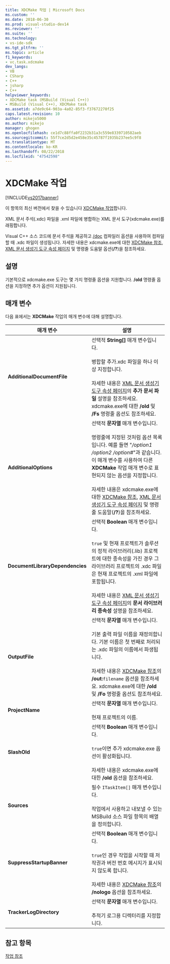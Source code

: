 ```yaml
---
title: XDCMake 작업 | Microsoft Docs
ms.custom: ''
ms.date: 2018-06-30
ms.prod: visual-studio-dev14
ms.reviewer: ''
ms.suite: ''
ms.technology:
- vs-ide-sdk
ms.tgt_pltfrm: ''
ms.topic: article
f1_keywords:
- vc.task.xdcmake
dev_langs:
- VB
- CSharp
- C++
- jsharp
- C++
helpviewer_keywords:
- XDCMake task (MSBuild (Visual C++))
- MSBuild (Visual C++), XDCMake task
ms.assetid: a7de9c64-903a-4a02-85f3-f37672270f25
caps.latest.revision: 10
author: mikejo5000
ms.author: mikejo
manager: ghogen
ms.openlocfilehash: ce1d7c88ffa0f2232b31a3c559e8339710582aeb
ms.sourcegitcommit: 55f7ce2d5d2e458e35c45787f1935b237ee5c9f8
ms.translationtype: MT
ms.contentlocale: ko-KR
ms.lasthandoff: 08/22/2018
ms.locfileid: "47542598"
---
```

# <a name="xdcmake-task"></a>XDCMake 작업
[!INCLUDE[vs2017banner](../includes/vs2017banner.md)]

이 항목의 최신 버전에서 찾을 수 있습니다 [XDCMake 작업](https://docs.microsoft.com/visualstudio/msbuild/xdcmake-task)합니다.  
  
  
XML 문서 주석(.xdc) 파일을 .xml 파일에 병합하는 XML 문서 도구(xdcmake.exe)를 래핑합니다.  
  
 Visual C++ 소스 코드에 문서 주석을 제공하고 [/doc](http://msdn.microsoft.com/library/b54f7e2c-f28f-4f46-9ed6-0db09be2cc63) 컴파일러 옵션을 사용하여 컴파일할 때 .xdc 파일이 생성됩니다. 자세한 내용은 xdcmake.exe에 대한 [XDCMake 참조](http://msdn.microsoft.com/library/14e65747-d000-4343-854b-8393bf01cbac), [XML 문서 생성기 도구 속성 페이지](http://msdn.microsoft.com/library/645912b5-197a-4c36-ba58-64df09444ca0) 및 명령줄 도움말 옵션(**/?**)을 참조하세요.  
  
## <a name="remarks"></a>설명  
 기본적으로 xdcmake.exe 도구는 몇 가지 명령줄 옵션을 지원합니다. **/old** 명령줄 옵션을 지정하면 추가 옵션이 지원됩니다.  
  
## <a name="parameters"></a>매개 변수  
 다음 표에서는 **XDCMake** 작업의 매개 변수에 대해 설명합니다.  
  
|매개 변수|설명|  
|---------------|-----------------|  
|**AdditionalDocumentFile**|선택적 **String[]** 매개 변수입니다.<br /><br /> 병합할 추가.xdc 파일을 하나 이상 지정합니다.<br /><br /> 자세한 내용은 [XML 문서 생성기 도구 속성 페이지](http://msdn.microsoft.com/library/645912b5-197a-4c36-ba58-64df09444ca0)의 **추가 문서 파일** 설명을 참조하세요. xdcmake.exe에 대한 **/old** 및 **/Fs** 명령줄 옵션도 참조하세요.|  
|**AdditionalOptions**|선택적 **문자열** 매개 변수입니다.<br /><br /> 명령줄에 지정된 것처럼 옵션 목록입니다. 예를 들면 "*/option1 /option2 /option#*"과 같습니다. 이 매개 변수를 사용하여 다른 **XDCMake** 작업 매개 변수로 표현되지 않는 옵션을 지정합니다.<br /><br /> 자세한 내용은 xdcmake.exe에 대한 [XDCMake 참조](http://msdn.microsoft.com/library/14e65747-d000-4343-854b-8393bf01cbac), [XML 문서 생성기 도구 속성 페이지](http://msdn.microsoft.com/library/645912b5-197a-4c36-ba58-64df09444ca0) 및 명령줄 도움말(**/?**)을 참조하세요.|  
|**DocumentLibraryDependencies**|선택적 **Boolean** 매개 변수입니다.<br /><br /> `true` 및 현재 프로젝트가 솔루션의 정적 라이브러리(.lib) 프로젝트에 대한 종속성을 가진 경우 그 라이브러리 프로젝트의 .xdc 파일은 현재 프로젝트의 .xml 파일에 포함됩니다.<br /><br /> 자세한 내용은 [XML 문서 생성기 도구 속성 페이지](http://msdn.microsoft.com/library/645912b5-197a-4c36-ba58-64df09444ca0)의 **문서 라이브러리 종속성** 설명을 참조하세요.|  
|**OutputFile**|선택적 **문자열** 매개 변수입니다.<br /><br /> 기본 출력 파일 이름을 재정의합니다. 기본 이름은 첫 번째로 처리되는 .xdc 파일의 이름에서 파생됩니다.<br /><br /> 자세한 내용은 [XDCMake 참조](http://msdn.microsoft.com/library/14e65747-d000-4343-854b-8393bf01cbac)의 **/out:**`filename` 옵션을 참조하세요. xdcmake.exe에 대한 **/old** 및 **/Fo** 명령줄 옵션도 참조하세요.|  
|**ProjectName**|선택적 **문자열** 매개 변수입니다.<br /><br /> 현재 프로젝트의 이름.|  
|**SlashOld**|선택적 **Boolean** 매개 변수입니다.<br /><br /> `true`이면 추가 xdcmake.exe 옵션이 활성화됩니다.<br /><br /> 자세한 내용은 xdcmake.exe에 대한 **/old** 옵션을 참조하세요.|  
|**Sources**|필수 `ITaskItem[]` 매개 변수입니다.<br /><br /> 작업에서 사용하고 내보낼 수 있는 MSBuild 소스 파일 항목의 배열을 정의합니다.|  
|**SuppressStartupBanner**|선택적 **Boolean** 매개 변수입니다.<br /><br /> `true`인 경우 작업을 시작할 때 저작권과 버전 번호 메시지가 표시되지 않도록 합니다.<br /><br /> 자세한 내용은 [XDCMake 참조](http://msdn.microsoft.com/library/14e65747-d000-4343-854b-8393bf01cbac)의 **/nologo** 옵션을 참조하세요.|  
|**TrackerLogDirectory**|선택적 **문자열** 매개 변수입니다.<br /><br /> 추적기 로그용 디렉터리를 지정합니다.|  
  
## <a name="see-also"></a>참고 항목  
 [작업 참조](../msbuild/msbuild-task-reference.md)



